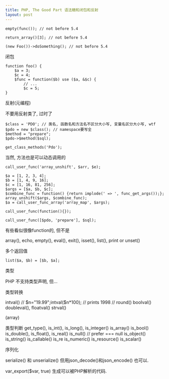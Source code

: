 ```yaml
---
title: PHP, The Good Part 语法糖和闭包和反射
layout: post
---
```


    empty(func()); // not before 5.4

    return_array()[3]; // not before 5.4

    (new Foo())->doSomething(); // not before 5.4

闭包

    function foo() {
        $a = 3;
        $c = 4;
        $func = function($b) use ($a, &$c) {
            // ...
            $c = 5;
    }

反射(元编程)

不要用反射类了, 过时了

    $class = 'PDO'; // 类名, 函数名和方法名不区分大小写, 变量名区分大小写, wtf
    $pdo = new $class(); // namespace要写全
    $method = "prepare";
    $pdo->$method($sql);

    get_class_methods('Pdo');

当然, 方法也是可以动态调用的

    call_user_func('array_unshift', $arr, $e);

    $a = [1, 2, 3, 4];
    $b = [1, 4, 9, 16];
    $c = [1, 16, 81, 256];
    $args = [$a, $b, $c];
    $combine_func = function() {return implode(' => ', func_get_args());};
    array_unshift($args, $combine_func);
    $a = call_user_func_array('array_map', $args);

    call_user_func(function(){});

    call_user_func([$pdo, 'prepare'], $sql);

有些看似很像function的, 但不是

array(), echo, empty(), eval(), exit(), isset(), list(), print or unset()

多个返回值

    list($a, $b) = [$b, $a];

类型

PHP 不支持类型声明, 但...

类型转换

intval() // $n="19.99";intval($n*100); // prints 1998 // round()
boolval()
doubleval(), floatval()
strval()

(array)

类型判断
get_type(),
is_int(), is_long(), is_integer()
is_array()
is_bool()
is_double(), is_float(), is_real()
is_null() // prefer === null
is_object()
is_string()
is_callable()
is_re
is_numeric()
is_resource()
is_scalar()

序列化

serialize() 和 unserialize()
但用json_decode()和json_encode() 也可以.

var_export($var, true) 生成可以被PHP解析的代码.



